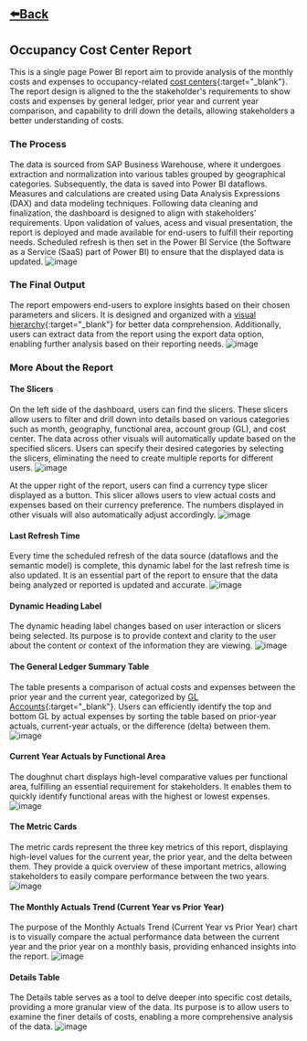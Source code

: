 ## [⬅️Back](./)

## Occupancy Cost Center Report

This is a single page Power BI report aim to provide analysis of the monthly costs and expenses to occupancy-related [cost centers](https://www.investopedia.com/terms/c/cost-center.asp){:target="_blank"}. The report design is aligned to the the stakeholder's requirements to show costs and expenses by general ledger, prior year and current year comparison, and capability to drill down the details, allowing stakeholders a better understanding of costs.

### The Process

The data is sourced from SAP Business Warehouse, where it undergoes extraction and normalization into various tables grouped by geographical categories. Subsequently, the data is saved into Power BI dataflows. Measures and calculations are created using Data Analysis Expressions (DAX) and data modeling techniques. Following data cleaning and finalization, the dashboard is designed to align with stakeholders' requirements. Upon validation of values, acess and visual presentation, the report is deployed and made available for end-users to fulfill their reporting needs. Scheduled refresh is then set in the Power BI Service (the Software as a Service (SaaS) part of Power BI) to ensure that the displayed data is updated.
![image](https://github.com/greatcyan/cyrus-baruc-data-analytics-portfolio/assets/95137493/182f57a4-6fe6-4aab-a8ef-b3cd32206dfc)

### The Final Output
The report empowers end-users to explore insights based on their chosen parameters and slicers. It is designed and organized with a [visual hierarchy](https://www.interaction-design.org/literature/topics/visual-hierarchy){:target="_blank"} for better data comprehension. Additionally, users can extract data from the report using the export data option, enabling further analysis based on their reporting needs. 
![image](https://github.com/greatcyan/cyrus-baruc-data-analytics-portfolio/assets/95137493/8cd98ece-bc3a-4629-995c-999198e475d6)

### More About the Report
#### The Slicers
On the left side of the dashboard, users can find the slicers. These slicers allow users to filter and drill down into details based on various categories such as month, geography, functional area, account group (GL), and cost center. The data across other visuals will automatically update based on the specified slicers. Users can specify their desired categories by selecting the slicers, eliminating the need to create multiple reports for different users.
![image](https://github.com/greatcyan/cyrus-baruc-data-analytics-portfolio/assets/95137493/043430c1-20ab-4066-8905-735aaacb6119)

At the upper right of the report, users can find a currency type slicer displayed as a button. This slicer allows users to view actual costs and expenses based on their currency preference. The numbers displayed in other visuals will also automatically adjust accordingly. 
![image](https://github.com/greatcyan/cyrus-baruc-data-analytics-portfolio/assets/95137493/29c5c61f-0d1d-4d78-9071-8111546cd7e7)

#### Last Refresh Time
Every time the scheduled refresh of the data source (dataflows and the semantic model) is complete, this dynamic label for the last refresh time is also updated. It is an essential part of the report to ensure that the data being analyzed or reported is updated and accurate.
![image](https://github.com/greatcyan/cyrus-baruc-data-analytics-portfolio/assets/95137493/75643cbf-33be-4ddd-bc89-f7b9577be9ab)

#### Dynamic Heading Label
The dynamic heading label changes based on user interaction or slicers being selected. Its purpose is to provide context and clarity to the user about the content or context of the information they are viewing. 
![image](https://github.com/greatcyan/cyrus-baruc-data-analytics-portfolio/assets/95137493/a5ea567b-c699-4499-bae8-e89c2740f6a8)


#### The General Ledger Summary Table
The table presents a comparison of actual costs and expenses between the prior year and the current year, categorized by [GL Accounts](https://www.investopedia.com/terms/g/generalledger.asp){:target="_blank"}. Users can efficiently identify the top and bottom GL by actual expenses by sorting the table based on prior-year actuals, current-year actuals, or the difference (delta) between them.
![image](https://github.com/greatcyan/cyrus-baruc-data-analytics-portfolio/assets/95137493/a9ca948f-9474-4298-856b-8c6d2385c9d4)

#### Current Year Actuals by Functional Area
The doughnut chart displays high-level comparative values per functional area, fulfilling an essential requirement for stakeholders. It enables them to quickly identify functional areas with the highest or lowest expenses.
![image](https://github.com/greatcyan/cyrus-baruc-data-analytics-portfolio/assets/95137493/3eb22b62-6b46-4d83-961b-4897c5643500)

#### The Metric Cards
The metric cards represent the three key metrics of this report, displaying high-level values for the current year, the prior year, and the delta between them. They provide a quick overview of these important metrics, allowing stakeholders to easily compare performance between the two years.
![image](https://github.com/greatcyan/cyrus-baruc-data-analytics-portfolio/assets/95137493/1e558981-a2d3-4ce4-8401-0039e1896f47)

#### The Monthly Actuals Trend (Current Year vs Prior Year)
The purpose of the Monthly Actuals Trend (Current Year vs Prior Year) chart is to visually compare the actual performance data between the current year and the prior year on a monthly basis, providing enhanced insights into the report.
![image](https://github.com/greatcyan/cyrus-baruc-data-analytics-portfolio/assets/95137493/9f8f9f13-bac4-483e-9374-a72f3c976b43)

#### Details Table
The Details table serves as a tool to delve deeper into specific cost details, providing a more granular view of the data. Its purpose is to allow users to examine the finer details of costs, enabling a more comprehensive analysis of the data.
![image](https://github.com/greatcyan/cyrus-baruc-data-analytics-portfolio/assets/95137493/26cb6c7d-307b-4913-a8d8-05c83edc2694)




